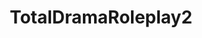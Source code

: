 ---
title: TotalDramaRoleplay2
crosslinks:
- TDBEST
- TotalDramaTheGameshow
- TotalDanganroleplay
- FantasySurvivorLeague
- TDR2Team1
- TotalDramaParty
---